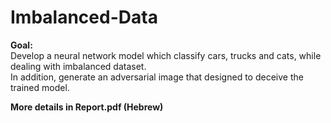 # Imbalanced-Data

**Goal:** </br>
Develop a neural network model which classify cars, trucks and cats, while dealing with imbalanced dataset. </br>
In addition, generate an adversarial image that designed to deceive the trained model. </br>


**More details in Report.pdf (Hebrew)**
